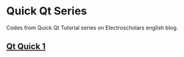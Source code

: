 # Quick Qt Series
Codes from Quick Qt Tutorial series on Electroscholars english blog.

## [Qt Quick 1](https://github.com/manashmndl/QuickQt_Tutorial_Series/tree/master/%5B%22Quick_Qt_1%22%5D)
